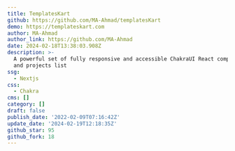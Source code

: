 ```yaml
---
title: TemplatesKart
github: https://github.com/MA-Ahmad/templatesKart
demo: https://templateskart.com
author: MA-Ahmad
author_link: https://github.com/MA-Ahmad
date: 2024-02-18T13:38:03.908Z
description: >-
  A powerful set of fully responsive and accessible ChakraUI React components
  and projects list
ssg:
  - Nextjs
css:
  - Chakra
cms: []
category: []
draft: false
publish_date: '2022-02-09T07:16:42Z'
update_date: '2024-02-19T12:18:35Z'
github_star: 95
github_fork: 18
---
```

